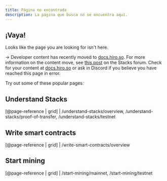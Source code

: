 ```yaml
---
title: Página no encontrada
description: La página que busca no se encuentra aquí.
---
```


## ¡Vaya!

Looks like the page you are looking for isn't here.

-> Developer content has recently moved to [docs.hiro.so](https://docs.hiro.so/). For more information on the content move, see [this post](https://forum.stacks.org/t/the-evolution-of-the-stacks-documentation-and-a-new-hiro-docs-site/12343) on the Stacks forum. Check for your content at [docs.hiro.so](https://docs.hiro.so/) or ask in Discord if you believe you have reached this page in error.

Try out some of these popular pages:

## Understand Stacks

[@page-reference | grid] | /understand-stacks/overview, /understand-stacks/proof-of-transfer, /understand-stacks/testnet

## Write smart contracts

[@page-reference | grid] | /write-smart-contracts/overview

## Start mining

[@page-reference | grid] | /start-mining/mainnet, /start-mining/testnet

